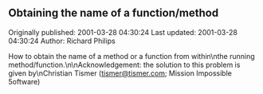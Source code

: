 ## Obtaining the name of a function/method

Originally published: 2001-03-28 04:30:24
Last updated: 2001-03-28 04:30:24
Author: Richard Philips

How to obtain the name of a method or a function from within\nthe running method/function.\n\nAcknowledgement: the solution to this problem is given by\nChristian Tismer (tismer@tismer.com; Mission Impossible 5oftware)